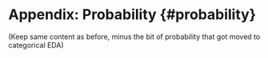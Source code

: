 # Appendix: Probability {#probability}

(Keep same content as before, minus the bit of probability that got moved to categorical EDA)
